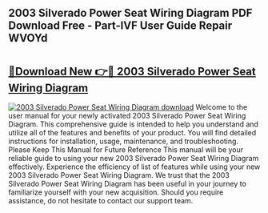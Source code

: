 ## 2003 Silverado Power Seat Wiring Diagram PDF Download Free - Part-lVF User Guide Repair WVOYd

# <h2><a href="http://dfiajmz.blite.top/?on=2003+Silverado+Power+Seat+Wiring+Diagram">🔗Download New 👉🔴 2003 Silverado Power Seat Wiring Diagram</a></h2>

[![2003 Silverado Power Seat Wiring Diagram download](https://i.imgur.com/lujVjoI.png)](http://dfiajmz.blite.top/?on=2003+Silverado+Power+Seat+Wiring+Diagram)
Welcome to the user manual for your newly activated 2003 Silverado Power Seat Wiring Diagram. This comprehensive guide is intended to help you understand and utilize all of the features and benefits of your product. You will find detailed instructions for installation, usage, maintenance, and troubleshooting. Please Keep This Manual for Future Reference This manual will be your reliable guide to using your new 2003 Silverado Power Seat Wiring Diagram effectively. Experience the efficiency of list of features while using your new 2003 Silverado Power Seat Wiring Diagram. We trust that the 2003 Silverado Power Seat Wiring Diagram has been useful in your journey to familiarize yourself with your new acquisition. Should you require assistance, do not hesitate to contact our support team.
